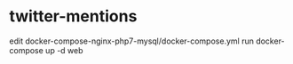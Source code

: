 # twitter-mentions
edit docker-compose-nginx-php7-mysql/docker-compose.yml
run docker-compose up -d web
